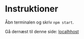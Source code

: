 # Instruktioner

Åbn terminalen og skriv `npm start`.

Gå dernæst til denne side: [localhhost](http://localhost:3000)
